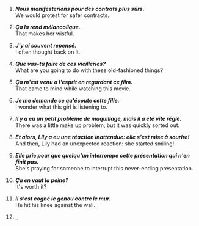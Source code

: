 001. _**Nous manifesterions pour des contrats plus sûrs.**_  
We would protest for safer contracts.

002. _**Ça la rend mélancolique.**_  
That makes her wistful.

003. _**J'y ai souvent repensé.**_  
I often thought back on it.

004. _**Que vas-tu faire de ces vieilleries?**_  
What are you going to do with these old-fashioned things?

005. _**Ça m'est venu a l'esprit en regardant ce film.**_  
That came to mind while watching this movie.

006. _**Je me demande ce qu'écoute cette fille.**_  
I wonder what this girl is listening to.

007. _**Il y a eu un petit problème de maquillage, mais il a été vite réglé.**_  
There was a little make up problem, but it was quickly sorted out.

008. _**Et alors, Lily a eu une réaction inattendue: elle s'est mise à sourire!**_  
And then, Lily had an unexpected reaction: she started smiling!

009. _**Elle prie pour que quelqu'un interrompe cette présentation qui n'en finit pas.**_  
She's praying for someone to interrupt this never-ending presentation.

010. _**Ça en vaut la peine?**_  
It's worth it?

011. _**Il s'est cogné le genou contre le mur.**_  
He hit his knee against the wall. 

012. _
